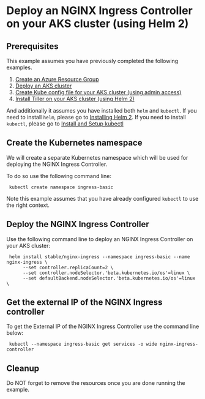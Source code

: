 
# Deploy an NGINX Ingress Controller on your AKS cluster (using Helm 2)

## Prerequisites

This example assumes you have previously completed the following examples.

1. [Create an Azure Resource Group](../../group/create/)
1. [Deploy an AKS cluster](../create/)
1. [Create Kube config file for your AKS cluster (using admin access)](../create-kube-config/)
1. [Install Tiller on your AKS cluster (using Helm 2)](../install-tiller/)

And additionally it assumes you have installed both `helm` and `kubectl`. If you
need to install `helm`, please go to [Installing Helm 2](https://v2.helm.sh/docs/using_helm/#installing-helm).
If you need to install `kubectl`, please go to [Install and Setup kubectl](https://kubernetes.io/docs/tasks/tools/install-kubectl/)

## Create the Kubernetes namespace

We will create a separate Kubernetes namespace which will be used for deploying
the NGINX Ingress Controller.

To do so use the following command line:

```shell
 kubectl create namespace ingress-basic
```

Note this example assumes that you have already configured `kubectl` to use the
right context.

## Deploy the NGINX Ingress Controller

Use the following command line to deploy an NGINX Ingress Controller on your AKS
cluster:

```shell
 helm install stable/nginx-ingress --namespace ingress-basic --name nginx-ingress \
      --set controller.replicaCount=2 \
      --set controller.nodeSelector.'beta.kubernetes.io/os'=linux \
      --set defaultBackend.nodeSelector.'beta.kubernetes.io/os'=linux \
```

## Get the external IP of the NGINX Ingress controller

To get the External IP of the NGINX Ingress Controller use the command line below:

```shell
 kubectl --namespace ingress-basic get services -o wide nginx-ingress-controller
```

## Cleanup

Do NOT forget to remove the resources once you are done running the example.
